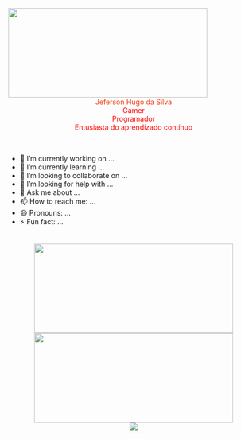 
<img width="400em" height="180em" src="https://github-animated-banner.vercel.app/api?bgcolor=%23ffffff&name=Hello%20I'm%20Jeferson&namefont=VT323&namecolor=%23ff5779&anim=and%20I%20made;this%20animation%20for%20you;to%20use%20as%20a%20banner;on%20your%20GitHub;Enjoy!!!&animfont=Varela%20Round&animcolor=%236941d3"/>

<br>
<div align="center" style="color:red">
  <span style="color:#f03c15">Jeferson Hugo da Silva</span> <br>
  <span>Gamer</span> <br>
  <span>Programador</span> <br>
  <span>Entusiasta do aprendizado contínuo</span>
</div>
<br>

##

<!--
<div align="center">
  test
</div>
-->

- 🔭 I’m currently working on ...
- 🌱 I’m currently learning ...
- 👯 I’m looking to collaborate on ...
- 🤔 I’m looking for help with ...
- 💬 Ask me about ...
- 📫 How to reach me: ...
- 😄 Pronouns: ...
- ⚡ Fun fact: ...

##

<div align="center">
  <a href="https://github.com/yljeferson">
    <img width="400em" height="180em" src="https://github-readme-stats.vercel.app/api?username=yljeferson&show_icons=true&include_all_commits=true&count_private=true&custom_title=Estatisticas&locale=pt-br&title_color=fefefe&text_color=9e9e9e&icon_color=78fe96&border_color=cac9c9&bg_color=151515"/>
  </a>

  <a href="https://github.com/yljeferson">
    <img width="400em" height="180em" src="https://github-readme-stats.vercel.app/api/top-langs/?username=yljeferson&layout=compact&langs_count=6&hide_title=true&card_width=293&locale=pt-br&title_color=fefefe&text_color=9e9e9e&icon_color=78fe96&border_color=cac9c9&bg_color=151515"/>
  </a>
</div>
<div align="center">
  <img src="https://github.com/yljeferson/yljeferson/blob/output/github-contribution-grid-snake.svg"/>
<div>

